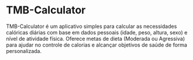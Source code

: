 # TMB-Calculator
TMB-Calculator é um aplicativo simples para calcular as necessidades calóricas diárias com base em dados pessoais (idade, peso, altura, sexo) e nível de atividade física. Oferece metas de dieta (Moderada ou Agressiva) para ajudar no controle de calorias e alcançar objetivos de saúde de forma personalizada.
